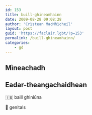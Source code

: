 ```yaml
---
id: 153
title: buill-ghineamhainn
date: 2009-08-28 09:08:28
author: 'Crìstean MacMhìcheil'
layout: post
guid: 'https://faclair.lgbt/?p=153'
permalink: /buill-ghineamhainn/
categories:
    - gd
---
```


## Mìneachadh

## Eadar-theangachaidhean

&#x1f1ee;&#x1f1ea; baill ghiniúna

&#x1f3f4;&#xe0067;&#xe0062;&#xe0065;&#xe006e;&#xe0067;&#xe007f; genitals
